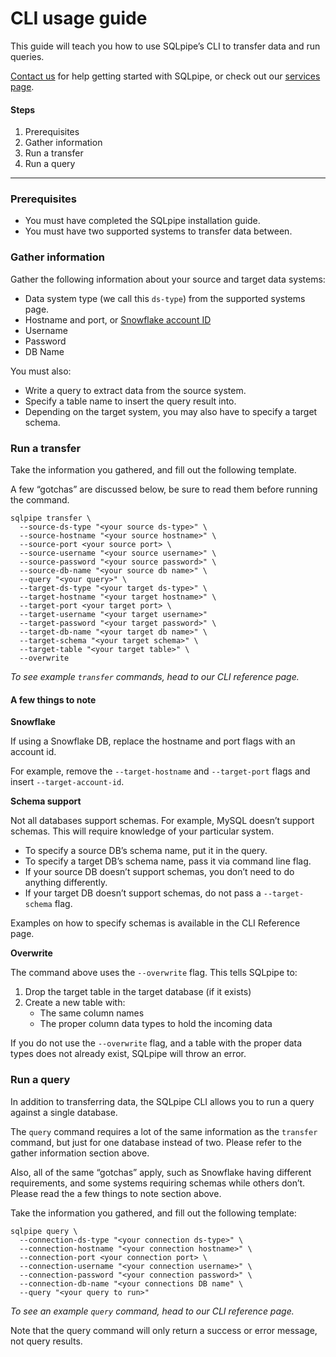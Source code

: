 # CLI usage guide

This guide will teach you how to use SQLpipe’s CLI to transfer data and run queries.

[Contact us](https://sqlpipe.com/contact) for help getting started with SQLpipe, or check out our [services page](https://sqlpipe.com/services).

#### &#x20;Steps <a href="#steps" id="steps"></a>

1. Prerequisites
2. Gather information
3. Run a transfer
4. Run a query

***

### &#x20;Prerequisites <a href="#prerequisites" id="prerequisites"></a>

* You must have completed the SQLpipe installation guide.
* You must have two supported systems to transfer data between.

### &#x20;Gather information <a href="#gather-information" id="gather-information"></a>

Gather the following information about your source and target data systems:

* Data system type (we call this `ds-type`) from the supported systems page.
* Hostname and port, or [Snowflake account ID](https://docs.snowflake.com/en/user-guide/admin-account-identifier.html#where-are-account-identifiers-used)
* Username
* Password
* DB Name

You must also:

* Write a query to extract data from the source system.
* Specify a table name to insert the query result into.
* Depending on the target system, you may also have to specify a target schema.

### &#x20;Run a transfer <a href="#run-a-transfer" id="run-a-transfer"></a>

Take the information you gathered, and fill out the following template.

A few “gotchas” are discussed below, be sure to read them before running the command.

```
sqlpipe transfer \
  --source-ds-type "<your source ds-type>" \
  --source-hostname "<your source hostname>" \
  --source-port <your source port> \
  --source-username "<your source username>" \
  --source-password "<your source password>" \
  --source-db-name "<your source db name>" \
  --query "<your query>" \
  --target-ds-type "<your target ds-type>" \
  --target-hostname "<your target hostname>" \
  --target-port <your target port> \
  --target-username "<your target username>"
  --target-password "<your target password>" \
  --target-db-name "<your target db name>" \
  --target-schema "<your target schema>" \
  --target-table "<your target table>" \
  --overwrite
```

_To see example `transfer` commands, head to our CLI reference page._

#### &#x20;A few things to note <a href="#a-few-things-to-note" id="a-few-things-to-note"></a>

&#x20;**Snowflake**

If using a Snowflake DB, replace the hostname and port flags with an account id.

For example, remove the `--target-hostname` and `--target-port` flags and insert `--target-account-id`.

&#x20;**Schema support**

Not all databases support schemas. For example, MySQL doesn’t support schemas. This will require knowledge of your particular system.

* To specify a source DB’s schema name, put it in the query.
* To specify a target DB’s schema name, pass it via command line flag.
* If your source DB doesn’t support schemas, you don’t need to do anything differently.
* If your target DB doesn’t support schemas, do not pass a `--target-schema` flag.

Examples on how to specify schemas is available in the CLI Reference page.

&#x20;**Overwrite**

The command above uses the `--overwrite` flag. This tells SQLpipe to:

1. Drop the target table in the target database (if it exists)
2. Create a new table with:
   * The same column names
   * The proper column data types to hold the incoming data

If you do not use the `--overwrite` flag, and a table with the proper data types does not already exist, SQLpipe will throw an error.

### &#x20;Run a query <a href="#run-a-query" id="run-a-query"></a>

In addition to transferring data, the SQLpipe CLI allows you to run a query against a single database.

The `query` command requires a lot of the same information as the `transfer` command, but just for one database instead of two. Please refer to the gather information section above.

Also, all of the same “gotchas” apply, such as Snowflake having different requirements, and some systems requiring schemas while others don’t. Please read the a few things to note section above.

Take the information you gathered, and fill out the following template:

```
sqlpipe query \
  --connection-ds-type "<your connection ds-type>" \
  --connection-hostname "<your connection hostname>" \
  --connection-port <your connection port> \
  --connection-username "<your connection username>" \
  --connection-password "<your connection password>" \
  --connection-db-name "<your connections DB name" \
  --query "<your query to run>"
```

_To see an example `query` command, head to our CLI reference page._

Note that the query command will only return a success or error message, not query results.

